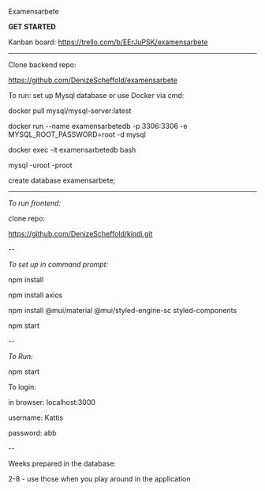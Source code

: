 Examensarbete

**GET STARTED**

Kanban board: https://trello.com/b/EErJuPSK/examensarbete

----------------------------

Clone backend repo: 

https://github.com/DenizeScheffold/examensarbete

To run: set up Mysql database or use Docker via cmd:


docker pull mysql/mysql-server:latest


docker run --name examensarbetedb -p 3306:3306 -e MYSQL_ROOT_PASSWORD=root -d mysql


docker exec -it examensarbetedb bash


mysql -uroot -proot


create database examensarbete;

-----------------------


*To run frontend:* 

clone repo: 

https://github.com/DenizeScheffold/kindi.git

--

*To set up in command prompt:* 

npm install

npm install axios

npm install @mui/material @mui/styled-engine-sc styled-components

npm start

--


*To Run:* 

npm start

To login: 

in browser: localhost:3000

username: Kattis 

password: abb

--

Weeks prepared in the database: 

2-8 - use those when you play around in the application 
